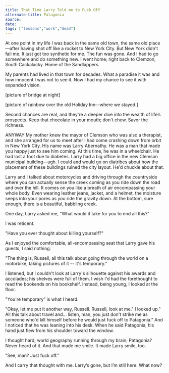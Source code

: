 ```yaml
---
title: That Time Larry Told me to Fuck Off
alternate-title: Patagonia
source:
date:
tags: ["lessons","work","dead"]
---
```


At one point in my life I was back in the same old town, the same old place—after having shot off like a rocket to New York City. But New York didn't fail me. It just got too synthetic for me. The fun was gone. And I had to go somewhere and do something new. I went home; right back to Clemzon, South Cackalacky. Home of the Sandlappers.

My parents had lived in that town for decades. What a paradise it was and how innocent I was not to see it. Now I had my chance to see it with expanded vision.

[picture of bridge at night]

[picture of rainbow over the old Holiday Inn—where we stayed.]

Second chances are real, and they're a deeper dive into the wealth of life’s prospects. Keep that chocolate in your mouth; don't chew. Savor the richness.

ANYWAY
My mother knew the mayor of Clemson who was also a therapist, and she arranged for us to meet after I had come crashing down from orbit in New York City. His name was Larry Abernathy. He was a man that made you happy just to see him coming. At this time, he was in a wheelchair. He had lost a foot due to diabetes. Larry had a big office in the new Clemson municipal building—ugh. I could and would go on diatribes about how the placement of these buildings ruined the city layout. He'd chuckle about that.

Larry and I talked about motorcycles and driving through the countryside where you can actually sense the creek coming as you ride down the road and over the hill. It comes on you like a breath of air encompassing your whole body. Even wearing leather jeans, jacket, and a helmet, the moisture seeps into your pores as you ride the gravity down. At the bottom, sure enough, there is a beautiful, babbling creek.

One day, Larry asked me, "What would it take for you to end all this?"

I was reticent.

"Have you ever thought about killing yourself?"

As I enjoyed the comfortable, all-encompassing seat that Larry gave his guests, I said nothing.

"The thing is, Russell, all this talk about going through the world on a motorbike, taking pictures of it -- it's temporary."

I listened, but I couldn't look at Larry's silhouette against his awards and accolades; his shelves were full of them. I wish I'd had the forethought to read the bookends on his bookshelf. Instead, being young, I looked at the floor.

"You're temporary” is what I heard.

"Okay, let me put it another way, Russell. Russell, look at me." I looked up." All this talk about travel and... listen, man, you just don't strike me as someone who'd kill himself before he would just fuck off to Patagonia.” And I noticed that he was leaning into his desk. When he said Patagonia, his hand just flew from his shoulder toward the window.

I thought hard; world geography running through my brain; Patagonia? Never heard of it. And that made me smile. It made Larry smile, too.

“See, man? Just fuck off.”

And I carry that thought with me. Larry’s gone, but I’m still here. What now?
